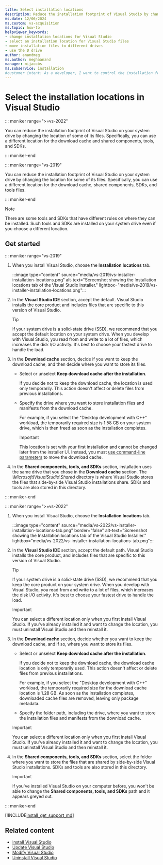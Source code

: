 ```yaml
---
title: Select installation locations
description: Reduce the installation footprint of Visual Studio by changing the location of the download cache, shared components, SDKs, and tools to different drives.
ms.date: 12/06/2024
ms.custom: vs-acquisition
ms.topic: how-to
helpviewer_keywords:
- change installation locations for Visual Studio
- select an installation location for Visual Studio files
- move installation files to different drives
- use the D drive
author: anandmeg
ms.author: meghaanand
manager: mijacobs
ms.subservice: installation
#customer intent: As a developer, I want to control the installation footprint of Visual Studio on my system drive to optimize any resource issues.
---
```

# Select the installation locations in Visual Studio

::: moniker range=">=vs-2022"

You can reduce the installation footprint of Visual Studio on your system drive by changing the location of some of its files. Specifically, you can use a different location for the download cache and shared components, tools, and SDKs.

::: moniker-end

::: moniker range="vs-2019"

You can reduce the installation footprint of Visual Studio on your system drive by changing the location for some of its files. Specifically, you can use a different location for the download cache, shared components, SDKs, and tools files.

::: moniker-end

   > [!NOTE]
   > There are some tools and SDKs that have different rules on where they can be installed. Such tools and SDKs are installed on your system drive even if you choose a different location.

## Get started

::: moniker range="vs-2019"

1. When you install Visual Studio, choose the **Installation locations** tab.

   :::image type="content" source="media/vs-2019/vs-installer-installation-locations.png" alt-text="Screenshot showing the Installation locations tab of the Visual Studio Installer." lightbox="media/vs-2019/vs-installer-installation-locations.png":::

1. In the **Visual Studio IDE** section, accept the default. Visual Studio installs the core product and includes files that are specific to this version of Visual Studio.

   > [!TIP]
   > If your system drive is a solid-state drive (SSD), we recommend that you accept the default location on your system drive. When you develop with Visual Studio, you read from and write to a lot of files, which increases the disk I/O activity. It's best to choose your fastest drive to handle the load.

1. In the **Download cache** section, decide if you want to keep the download cache, and then decide where you want to store its files.

   - Select or unselect **Keep download cache after the installation**.

     If you decide not to keep the download cache, the location is used only temporarily. This action doesn't affect or delete files from previous installations.

   - Specify the drive where you want to store installation files and manifests from the download cache.

     For example, if you select the "Desktop development with C++" workload, the temporarily required size is 1.58 GB on your system drive, which is then freed as soon as the installation completes.

     > [!IMPORTANT]
     > This location is set with your first installation and cannot be changed later from the installer UI. Instead, you must [use command-line parameters](use-command-line-parameters-to-install-visual-studio.md) to move the download cache.

1. In the **Shared components, tools, and SDKs** section, installation uses the same drive that you chose in the **Download cache** section. The *\Microsoft\VisualStudio\Shared* directory is where Visual Studio stores the files that side-by-side Visual Studio installations share. SDKs and tools are also stored in this directory.

::: moniker-end

::: moniker range=">=vs-2022"

1. When you install Visual Studio, choose the **Installation locations** tab.

   :::image type="content" source="media/vs-2022/vs-installer-installation-locations-tab.png" border="false" alt-text="Screenshot showing the Installation locations tab of the Visual Studio Installer." lightbox="media/vs-2022/vs-installer-installation-locations-tab.png":::

1. In the **Visual Studio IDE** section, accept the default path. Visual Studio installs the core product, and includes files that are specific to this version of Visual Studio.

   > [!TIP]
   > If your system drive is a solid-state drive (SSD), we recommend that you keep the core product on your system drive. When you develop with Visual Studio, you read from and write to a lot of files, which increases the disk I/O activity. It's best to choose your fastest drive to handle the load.

   > [!IMPORTANT]
   > You can select a different location only when you first install Visual Studio. If you've already installed it and want to change the location, you must uninstall Visual Studio and then reinstall it.

1. In the **Download cache** section, decide whether you want to keep the download cache, and if so, where you want to store its files.

   - Select or unselect **Keep download cache after the installation**.

     If you decide not to keep the download cache, the download cache location is only temporarily used. This action doesn't affect or delete files from previous installations.

     For example, if you select the "Desktop development with C++" workload, the temporarily required size for the download cache location is 1.28 GB. As soon as the installation completes, downloaded cache files are removed, leaving only package metadata.

   - Specify the folder path, including the drive, where you want to store the installation files and manifests from the download cache.

   > [!IMPORTANT]
   > You can select a different location only when you first install Visual Studio. If you've already installed it and want to change the location, you must uninstall Visual Studio and then reinstall it.

1. In the **Shared components, tools, and SDKs** section, select the folder where you want to store the files that are shared by side-by-side Visual Studio installations. SDKs and tools are also stored in this directory.

   > [!IMPORTANT]
   > If you've installed Visual Studio on your computer before, you won't be able to change the **Shared components, tools, and SDKs** path and it appears greyed out.

::: moniker-end

[!INCLUDE[install_get_support_md](includes/install_get_support_md.md)]

## Related content

- [Install Visual Studio](install-visual-studio.md)
- [Update Visual Studio](update-visual-studio.md)
- [Modify Visual Studio](update-visual-studio.md)
- [Uninstall Visual Studio](uninstall-visual-studio.md)

